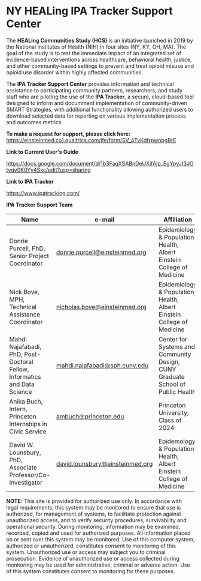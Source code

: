 # NY HEALing IPA Tracker Support Center

The <b>HEALing Communities Study (HCS)</b> is an initiative launched in 2019 by the National Institutes of Health (NIH) in four sites (NY, KY, OH, MA). The goal of the study is to test the immediate impact of an integrated set of evidence-based interventions across healthcare, behavioral health, justice, and other community-based settings to prevent and treat opioid misuse and opioid use disorder within highly affected communities.

The <b>IPA Tracker Support Center</b> provides information and technical assistance to participating community partners, researchers, and study staff who are piloting the use of the <b>IPA Tracker</b>, a secure, cloud-based tool designed to inform and documment implementation of community-driven SMART Strategies, with additional functionality allowing authorized users to download selected data for reporting on various implementation process and outcomes metrics. 

<b>To make a request for support, please click here:</b> https://einsteinmed.co1.qualtrics.com/jfe/form/SV_4TvKdfrpwnbgBrE

<b>Link to Current User's Guide</b>

https://docs.google.com/document/d/1b3FaqXSABnDeUXjfAjp_EgYpyJt3JOtyqv0K0Yy4Skc/edit?usp=sharing


<b>Link to IPA Tracker</b>

https://www.ipatracking.com/

<b>IPA Tracker Support Team</b>

| **Name** | **e-mail** | **Affiliation**
| --- | --- | --- |
| Donrie Purcell, PhD, Senior Project Coordinator | donrie.purcell@einsteinmed.org | Epidemiology & Population Health, Albert Einstein College of Medicine |
| Nick Bove, MPH, Technical Assistance Coordinator | nicholas.bove@einsteinmed.org | Epidemiology & Population Health, Albert Einstein College of Medicine |
| Mahdi Najafabadi, PhD, Post-Doctoral Fellow, Informatics and Data Science  | mahdi.najafabadi@sph.cuny.edu  | Center for Systems and Community Design, CUNY Graduate School of Public Health |
| Anika Buch, Intern, Princeton Internships in Civic Service | ambuch@princeton.edu | Princeton University, Class of 2024 |
| David W. Lounsbury, PhD, Associate Professor/Co-Investigator | david.lounsbury@einsteinmed.org | Epidemology & Population Health, Albert Einstein College of Medicine |
    
<b>NOTE:</b> This site is provided for authorized use only. In accordance with legal requirements, this system may be monitored to ensure that use is authorized, for management of systems, to facilitate protection against unauthorized access, and to verify security procedures, survivability and operational security. During monitoring, information may be examined, recorded, copied and used for authorized purposes. All information placed on or sent over this system may be monitored. Use of this computer system, authorized or unauthorized, constitutes consent to monitoring of this system. Unauthorized use or access may subject you to criminal prosecution. Evidence of unauthorized use or access collected during monitoring may be used for administrative, criminal or adverse action. Use of this system constitutes consent to monitoring for these purposes.

